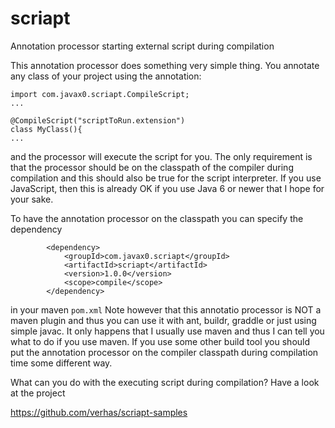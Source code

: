 scriapt
=======

Annotation processor starting external script during compilation

This annotation processor does something very simple thing. You annotate any class of your project using the annotation:

```
import com.javax0.scriapt.CompileScript;
...

@CompileScript("scriptToRun.extension")
class MyClass(){
...
```

and the processor will execute the script for you. The only requirement is that the processor should be on the
classpath of the compiler during compilation and this should also be true for the script interpreter. If you use
JavaScript, then this is already OK if you use Java 6 or newer that I hope for your sake.

To have the annotation processor on the classpath you can specify the dependency

```
		<dependency>
			<groupId>com.javax0.scriapt</groupId>
			<artifactId>scriapt</artifactId>
			<version>1.0.0</version>
			<scope>compile</scope>
		</dependency>
```

in your maven `pom.xml` Note however that this annotatio processor is NOT a maven plugin and thus you can use it with
ant, buildr, graddle or just using simple javac. It only happens that I usually use maven and thus I can tell you
what to do if you use maven. If you use some other build tool you should put the annotation processor on the compiler
classpath during compilation time some different way.

What can you do with the executing script during compilation? Have a look at the project

https://github.com/verhas/scriapt-samples
